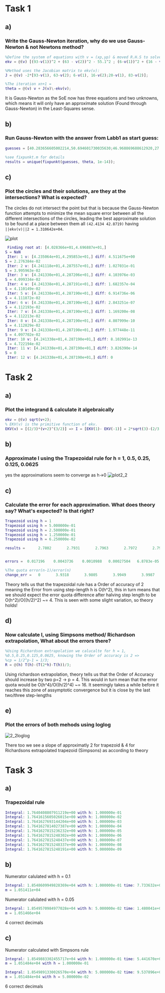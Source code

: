 # Task 1
## a)
### Write the Gauss-Newton iteration, why do we use Gauss-Newton & not Newtons method?

```matlab
%Define the system of equations with v = (xp,yp) & moved R.H.S to solve ekv(v) = 0
ekv = @(v) [(93-v(1))^2 + (63 - v(2))^2 - 55.1^2 ; (6-v(1))^2 + (16 - v(2))^2 - 46.2^2; (20-v(1))^2+(83-v(2))^2-46.2^2];

%Method uses the Jacobian matrix to ekv(v):
J = @(v) -2*[93-v(1), 63-v(2); 6-v(1), 16-v(2);20-v(1), 83-v(2)];

%The iteration xn+1 = 
theta = @(v) v + J(v)\-ekv(v); 
```
It is Gauss-Newton as the SoE now has three equations and two unknowns,
which means it will only have an approximate solution (Found through
Gauss-Newton) in the Least-Squares sense.

## b)
### Run Gauss-Newton with the answer from Labb1 as start guess:
```matlab
guesses = [40.283656605002214,50.694601730035630;46.968869688612920,27.697545733763840];

%see fixpunkt.m for details
results = unique(fixpunkt(guesses, theta, 1e-14));
```

## c)
###  Plot the circles and their solutions, are they at the intersections? What is expected?
The circles do not intersect the point but that is because the Gauss-Newton function attempts to minimize the mean square error between all the different intersections of the circles, leading the best approximate solution to be found at a place between them all `(42.4134 42.8719)` having 
`||ekv(v)||2 = 1.310642e+04`.

![plot](2_1.png)
```matlab
 Finding root at: [4.028366e+01,4.696887e+01,] 
S = NaN 
 Iter: 1 v: [4.235064e+01,4.295853e+01,] diff: 4.511675e+00 
S = 2.276384e-02 
 Iter: 2 v: [4.241118e+01,4.287557e+01,] diff: 1.027031e-01 
S = 3.995963e-02 
 Iter: 3 v: [4.241330e+01,4.287206e+01,] diff: 4.103976e-03 
S = 4.099334e-02 
 Iter: 4 v: [4.241338e+01,4.287191e+01,] diff: 1.682357e-04 
S = 4.110149e-02 
 Iter: 5 v: [4.241338e+01,4.287190e+01,] diff: 6.914736e-06 
S = 4.111872e-02 
 Iter: 6 v: [4.241338e+01,4.287190e+01,] diff: 2.843251e-07 
S = 4.112193e-02 
 Iter: 7 v: [4.241338e+01,4.287190e+01,] diff: 1.169200e-08 
S = 4.112213e-02 
 Iter: 8 v: [4.241338e+01,4.287190e+01,] diff: 4.807999e-10 
S = 4.112829e-02 
 Iter: 9 v: [4.241338e+01,4.287190e+01,] diff: 1.977448e-11 
S = 4.097702e-02 
 Iter: 10 v: [4.241338e+01,4.287190e+01,] diff: 8.102991e-13 
S = 4.722194e-02 
 Iter: 11 v: [4.241338e+01,4.287190e+01,] diff: 3.826390e-14 
S = 0 
 Iter: 12 v: [4.241338e+01,4.287190e+01,] diff: 0 
```

# Task 2
## a)
### Plot the integrand & calculate it algebraically
```matlab
ekv = @(v) sqrt(v+2);
% EKV(v) is the primitive function of ekv.
EKV(v) = [(2/3)*(v+2)^(3/2)] => I = [EKV(1)- EKV(-1)] = 2*sqrt(3)-(2/3) ~= 2.797
```

## b)
### Approximate I using the Trapezoidal rule for h = 1, 0.5, 0.25, 0.125, 0.0625
yes the approximations seem to converge as h->0
![plot2_2](2_2trapz.png)

## c)
### Calculate the error for each approximation. What does theory say? What's expected? Is that right?
```matlab
Trapezoid using h = 1 
Trapezoid using h = 5.000000e-01 
Trapezoid using h = 2.500000e-01 
Trapezoid using h = 1.250000e-01 
Trapezoid using h = 6.250000e-02 

results =      2.7802       2.7931       2.7963       2.7972       2.7974


errors =  0.017196    0.0043736    0.0010988   0.00027504   6.8783e-05

%The quota error(n-1)/error(n)
change_err =   0       3.9318       3.9805       3.9949       3.9987
```

Theory tells us that the trapezoidal rule has a Order of accuracy of 2 meaning the Error from using step-length h is O(h^2), this in turn means that we should expect the error quota difference after halving step length to be O(h^2)/O((h/2)^2) ~= 4. This is seen with some slight variation, so theory holds!

## d)
### Now calculate I, using Simpsons method/ Richardson extrapolation, What about the errors there?
```matlab
%Using Richardson extrapolation we calucalte for h = 1,
%0.5,0.25,0.125,0.0625, knowing the Order of accuracy is 2 => 
%cp = 1/2^p-1 = 1/3;
R = @(h) T(h)-(T(2*h)-T(h))/3;
```

Using richardson extrapolation, theory tells us that the Order of Accuracy should increase by two p=2 -> p = 4. This would in turn mean that the error quota would be O(h^4)/O((h/2)^4) ~= 16. It seemingly takes a while before it reaches this zone of assymptotic convergence but it is close by the last two/three step-lengths

## e)
### Plot the errors of both mehods using loglog
![2_2loglog](2_2loglog.png)

There too we see a slope of approximatly 2 for trapezoid & 4 for Richardsons extrapolated trapezoid (Simpsons) as according to theory

# Task 3 
## a)
### Trapezoidal rule
```matlab
Integral: 1.7640408807911219e+00 with h: 1.000000e-01
Integral: 1.7641615605026015e+00 with h: 1.000000e-02
Integral: 1.7641627693144204e+00 with h: 1.000000e-03
Integral: 1.7641627814027387e+00 with h: 1.000000e-04
Integral: 1.7641627815236232e+00 with h: 1.000000e-05
Integral: 1.7641627815248302e+00 with h: 1.000000e-06
Integral: 1.7641627815248437e+00 with h: 1.000000e-07
Integral: 1.7641627815248337e+00 with h: 1.000000e-08
Integral: 1.7641627815248191e+00 with h: 5.000000e-09
```

## b)
Numerator calulated with h = 0.1
```matlab
Integral: 1.8548609949828369e+04 with h: 1.000000e-01 time: 7.733632e+01s
m = 1.051411e+04 
```
Numerator calulated with h = 0.05
```matlab
Integral: 1.8549570984977028e+04 with h: 5.000000e-02 time: 1.480041e+02s
m = 1.051466e+04
```

4 correct decimals


## c)
Numerator calculated with Simpsons rule
```matlab
Integral: 1.8549883302455717e+04 with h: 1.000000e-01 time: 5.441670e+01s
m = 1.051484e+04 with h = 1.000000e-01
```
```matlab
Integral: 1.8549891330026570e+04 with h: 5.000000e-02 time: 9.537896e+01s
m = 1.051484e+04 with h = 5.000000e-02
```
6 correct decimals
